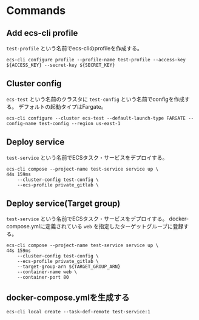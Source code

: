 # Commands
## Add ecs-cli profile
`test-profile` という名前でecs-cliのprofileを作成する。

```shell
ecs-cli configure profile --profile-name test-profile --access-key ${ACCESS_KEY} --secret-key ${SECRET_KEY}
```

## Cluster config
`ecs-test` という名前のクラスタに `test-config` という名前でconfigを作成する。
デフォルトの起動タイプはFargate。

```shell
ecs-cli configure --cluster ecs-test --default-launch-type FARGATE --config-name test-config --region us-east-1
```

## Deploy service
`test-service` という名前でECSタスク・サービスをデプロイする。

```shell
ecs-cli compose --project-name test-service service up \                                                                                                                     44s 159ms
    --cluster-config test-config \
    --ecs-profile private_gitlab \
```

## Deploy service(Target group)
`test-service` という名前でECSタスク・サービスをデプロイする。
docker-compose.ymlに定義されている `web` を指定したターゲットグループに登録する。

```shell
ecs-cli compose --project-name test-service service up \                                                                                                                     44s 159ms
    --cluster-config test-config \
    --ecs-profile private_gitlab \
    --target-group-arn ${TARGET_GROUP_ARN}
    --container-name web \
    --container-port 80
```

## docker-compose.ymlを生成する
```shell
ecs-cli local create --task-def-remote test-service:1
```
